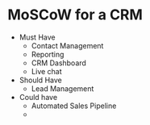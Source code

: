 # MoSCoW for a CRM

- Must Have
    - Contact Management
    - Reporting
    - CRM Dashboard
    - Live chat
- Should Have
    -  Lead Management
- Could have
    - Automated Sales Pipeline
    - 